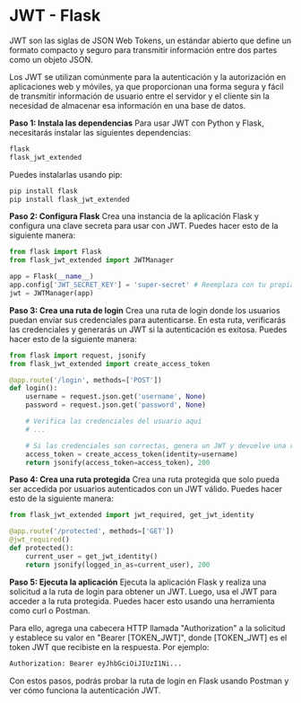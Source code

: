 # JWT - Flask

JWT son las siglas de JSON Web Tokens, un estándar abierto que define un formato compacto y seguro para transmitir información entre dos partes como un objeto JSON.

Los JWT se utilizan comúnmente para la autenticación y la autorización en aplicaciones web y móviles, ya que proporcionan una forma segura y fácil de transmitir información de usuario entre el servidor y el cliente sin la necesidad de almacenar esa información en una base de datos.

**Paso 1: Instala las dependencias**
Para usar JWT con Python y Flask, necesitarás instalar las siguientes dependencias:

```bash
flask
flask_jwt_extended
```
Puedes instalarlas usando pip:
```bash
pip install flask
pip install flask_jwt_extended
```

**Paso 2: Configura Flask**
Crea una instancia de la aplicación Flask y configura una clave secreta para usar con JWT. Puedes hacer esto de la siguiente manera:

```python
from flask import Flask
from flask_jwt_extended import JWTManager

app = Flask(__name__)
app.config['JWT_SECRET_KEY'] = 'super-secret' # Reemplaza con tu propia clave secreta
jwt = JWTManager(app)
```

**Paso 3: Crea una ruta de login**
Crea una ruta de login donde los usuarios puedan enviar sus credenciales para autenticarse. En esta ruta, verificarás las credenciales y generarás un JWT si la autenticación es exitosa. Puedes hacer esto de la siguiente manera:

```python
from flask import request, jsonify
from flask_jwt_extended import create_access_token

@app.route('/login', methods=['POST'])
def login():
    username = request.json.get('username', None)
    password = request.json.get('password', None)

    # Verifica las credenciales del usuario aquí
    # ...

    # Si las credenciales son correctas, genera un JWT y devuelve una respuesta al cliente
    access_token = create_access_token(identity=username)
    return jsonify(access_token=access_token), 200

```

**Paso 4: Crea una ruta protegida**
Crea una ruta protegida que solo pueda ser accedida por usuarios autenticados con un JWT válido. Puedes hacer esto de la siguiente manera:

```python
from flask_jwt_extended import jwt_required, get_jwt_identity

@app.route('/protected', methods=['GET'])
@jwt_required()
def protected():
    current_user = get_jwt_identity()
    return jsonify(logged_in_as=current_user), 200
```

**Paso 5: Ejecuta la aplicación**
Ejecuta la aplicación Flask y realiza una solicitud a la ruta de login para obtener un JWT. Luego, usa el JWT para acceder a la ruta protegida. Puedes hacer esto usando una herramienta como curl o Postman.

Para ello, agrega una cabecera HTTP llamada "Authorization" a la solicitud y establece su valor en "Bearer [TOKEN_JWT]", donde [TOKEN_JWT] es el token JWT que recibiste en la respuesta. Por ejemplo:

```bash
Authorization: Bearer eyJhbGciOiJIUzI1Ni...
```

Con estos pasos, podrás probar la ruta de login en Flask usando Postman y ver cómo funciona la autenticación JWT.